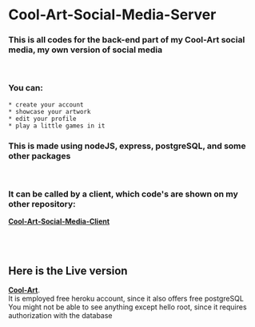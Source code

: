 # Cool-Art-Social-Media-Server


### This is all codes for the back-end part of my Cool-Art social media, my own version of social media
<br> 

### You can: 
    * create your account 
    * showcase your artwork
    * edit your profile 
    * play a little games in it

### This is made using nodeJS, express, postgreSQL, and some other packages
<br>

### It can be called by a client, which code's are shown on my other repository: 
**[Cool-Art-Social-Media-Client](https://github.com/IkramMaududi/cool-art-social-media-client)**

<br> <br>

## Here is the Live version 
 **[Cool-Art](https://cool-art-social-media.herokuapp.com)**.<br>
It is employed free heroku account, since it also offers free postgreSQL <br>
You might not be able to see anything except hello root, since it requires authorization with the database


